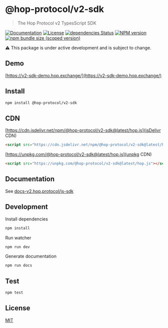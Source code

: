 # @hop-protocol/v2-sdk

> The Hop Protocol v2 TypesScript SDK

[![Documentation](https://img.shields.io/badge/documentation-available-green.svg?style=flat)](https://docs-v2.hop.exchange/js-sdk/)
[![License](http://img.shields.io/badge/license-MIT-blue.svg)](https://raw.githubusercontent.com/@hop-protocol/v2-sdk/master/LICENSE)
[![dependencies Status](https://david-dm.org/@hop-protocol/v2-sdk/status.svg)](https://david-dm.org/@hop-protocol/v2-sdk)
[![NPM version](https://badge.fury.io/js/%40hop-protocol%2Fv2-sdk.svg)](https://badge.fury.io/js/%40hop-protocol%2Fv2-sdk)
[![npm bundle size (scoped version)](https://img.shields.io/bundlephobia/minzip/@hop-protocol/v2-sdk/latest.svg)](https://bundlephobia.com/result?p=@hop-protocol/v2-sdk@latest)

⚠️ This package is under active development and is subject to change.

## Demo

[https://v2-sdk-demo.hop.exchange/](https://v2-sdk-demo.hop.exchange/)

## Install

```bash
npm install @hop-protocol/v2-sdk
```

## CDN

[https://cdn.jsdelivr.net/npm/@hop-protocol/v2-sdk@latest/hop.js](jsDelivr CDN)

```html
<script src="https://cdn.jsdelivr.net/npm/@hop-protocol/v2-sdk@latest/hop.js"></script>
```

[https://unpkg.com/@hop-protocol/v2-sdk@latest/hop.js](unpkg CDN)

```html
<script src="https://unpkg.com/@hop-protocol/v2-sdk@latest/hop.js"></script>
```

## Documentation

See [docs-v2.hop.protocol/js-sdk](https://docs-v2.hop.exchange/js-sdk)

## Development

Install dependencies

```bash
npm install
```

Run watcher

```bash
npm run dev
```

Generate documentation

```bash
npm run docs
```

## Test

```bash
npm test
```

## License

[MIT](LICENSE)
